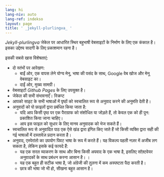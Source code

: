 ```yaml
---
lang: hi
lang-niv: auto
lang-ref: indekso
layout: page
title: ' _jekyll-plurlingva_ '
---
```


 _Jekyll-plurlingva_ जेकेल पर आधारित स्थिर बहुभाषी वेबसाइटों के निर्माण के लिए एक कंकाल है।  
इसका उद्देश्य सादगी के लिए प्रकाशमान रहना है।

इसकी सबसे खास विशेषताएं:
 * दो स्तंभों पर आरेखण:
   * बाईं ओर, एक वापस लेने योग्य मेनू, भाषा की पसंद के साथ, Google वेब खोज और मेनू वेबसाइट का।
   * दाईं ओर, मुख्य सामग्री।
 * वेबसाइटों _Github Pages_ के लिए उपयुक्त है।
 * जेकेल की सभी संभावनाएँ। स्क्रिप्ट
 * आपको साइट के सभी भाषाओं में पृष्ठों को स्वचालित रूप से अनुवाद करने की अनुमति देती है।
 * अनुवादों को पो फ़ाइलों द्वारा प्रबंधित किया जाता है:
   * यदि आप किसी पृष्ठ पर एक पैराग्राफ को संशोधित या जोड़ते हैं, तो केवल एक को ही पुन: प्रकाशित किया जाना चाहिए।
   * आप इस फाइल को सुधार के लिए मानव अनुवादक को भेज सकते हैं।
 * स्वचालित रूप से अनुवादित पाठ एक ऐसे खंड द्वारा इंगित किए जाते हैं जो किसी व्यक्ति द्वारा सही की गई भाषाओं में दस्तावेज़ प्रदान करता है।
 * अनुवाद, एस्पेरांतो का उपयोग पिवट भाषा के रूप में करते हैं। यह विकल्प पहली नज़र में अजीब लग सकता है, लेकिन इसके कई फायदे हैं:
   * यह एक सरल व्याकरण के साथ और बिना किसी अपवाद के एक भाषा है, इसलिए सॉफ़्टवेयर अनुवादकों के साथ प्रबंधन करना आसान है। ।
   * यह एक बहुत ही सटीक भाषा है, जो अंग्रेजी की तुलना में कम अस्पष्टता पैदा करती है।
   * छात्र की भाषा जो भी हो, सीखना बहुत आसान है।


